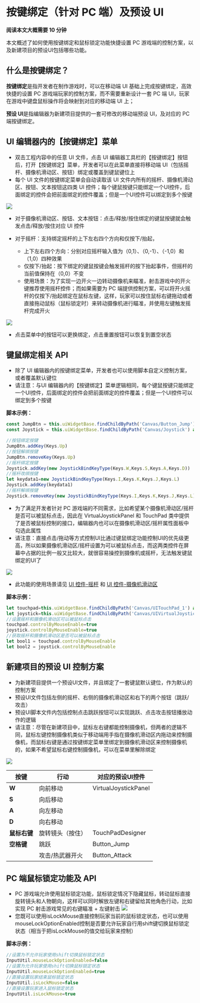 # 按键绑定（针对 PC 端）及预设 UI

**阅读本文大概需要 10 分钟**

本文概述了如何使用按键绑定和鼠标锁定功能快捷设置 PC 游戏端的控制方案，以及新建项目的预设UI包括哪些功能。

## 什么是按键绑定？

**按键绑定**是指开发者在制作游戏时，可以在移动端 UI 基础上完成按键绑定，高效快捷的设置 PC 游戏端玩家的控制方案，而不需要重新设计一套 PC 端 UI，玩家在游戏中键盘鼠标操作将会映射到对应的移动端 UI 上；

**预设 UI**是指编辑器为新建项目提供的一套可修改的移动端预设 UI，及对应的 PC 端按键绑定。

## UI 编辑器内的【按键绑定】菜单

- 双击工程内容中的任意 UI 文件，点击 UI 编辑器工具栏的【按键绑定】按钮后，打开【按键绑定】菜单，开发者可以在此菜单直接将移动端 UI（包括摇杆、摄像机滑动区、按钮）绑定或覆盖到键鼠键位上
- 每个 UI 文件的按键绑定菜单会自动读取该 UI 文件内所有的摇杆、摄像机滑动区、按钮、文本按钮这四类 UI 控件；每个键鼠按键只能绑定一个UI控件，后面绑定的控件会把前面绑定的控件覆盖；但是一个UI控件可以绑定到多个按键

![](https://qn-cdn.233leyuan.com/online/hpCTFNu1SfjM1724135344973.jpg)

- 对于摄像机滑动区、按钮、文本按钮：点击/释放/按住绑定的键鼠按键就会触发点击/释放/按住对应 UI 控件
- 对于摇杆：支持绑定摇杆的上下左右四个方向和仅按下/抬起，

  - 上下左右四个方向：分别对应摇杆输入值为（0,1）、（0,-1）、（-1,0）和（1,0）四种效果
  - 仅按下/抬起：按下绑定的键鼠按键会触发摇杆的按下抬起事件，但摇杆的当前值保持在（0,0）不变
  - 使用场景：为了实现一边开火一边转动摄像机来瞄准，射击游戏中的开火键推荐使用摇杆控件；而如果需要为 PC 端提供控制方案，可以将开火摇杆的仅按下/抬起绑定在鼠标左键，这样，玩家可以按住鼠标右键拖动或者直接拖动鼠标（鼠标锁定时）来转动摄像机进行瞄准，并使用左键触发摇杆完成开火

![](https://wstatic-a1.233leyuan.com/productdocs/static/boxcnhmdpZQxxnjfkGIrqSvmxfe.gif)

- 点击菜单中的按钮可以更换绑定，点击重置按钮可以恢复到置空状态

## 键鼠绑定相关 API

- 除了 UI 编辑器内的按键绑定菜单，开发者也可以使用脚本自定义控制方案，或者覆盖默认键位
- 请注意：与UI 编辑器内的【按键绑定】菜单逻辑相同，每个键鼠按键只能绑定一个UI控件，后面绑定的控件会把前面绑定的控件覆盖；但是一个UI控件可以绑定到多个按键

**脚本示例：**

```ts
const JumpBtn = this.uiWidgetBase.findChildByPath('Canvas/Button_Jump') as Button
const Joystick = this.uiWidgetBase.findChildByPath('Canvas/Joystick') as VirtualJoystickPanel

//按钮绑定按键
JumpBtn.addKey(Keys.Up)
//按钮解绑按键
JumpBtn.removeKey(Keys.Up)
//摇杆绑定按键
Joystick.addKey(new JoystickBindKeyType(Keys.W,Keys.S,Keys.A,Keys.D))
//摇杆改绑按键
let keydata1=new JoystickBindKeyType(Keys.I,Keys.K,Keys.J,Keys.L) 
Joystick.addKey(keydata1)
//摇杆解绑按键
Joystick.removeKey(new JoystickBindKeyType(Keys.I,Keys.K,Keys.J,Keys.L))
```

- 为了满足开发者针对 PC 游戏端的不同需求，比如希望某个摄像机滑动区/摇杆是否可以被鼠标点击，因此在 VirtualJoystickPanel 和 TouchPad 类中提供了是否被鼠标控制的接口，编辑器内也可以在摄像机滑动区/摇杆属性面板中勾选此属性
- 请注意：直接点击/拖动等方式控制UI比通过键鼠绑定功能控制UI的优先级更高，所以如果摄像机滑动区/摇杆设置为可以被鼠标点击，而这两类控件在屏幕中占据的比例一般又比较大，就很容易操控到摄像机或摇杆，无法触发键鼠绑定的UI了

![](https://qn-cdn.233leyuan.com/online/SqnlLIDgaQ0m1724135351045.png)

- 此功能的使用场景请见 [UI 控件-摇杆](https://docs.ark.online/UI/UIWidget-Joystick.html) 和 [UI 控件-摄像机滑动区](https://docs.ark.online/UI/UIWidget-Touchpad.html)

**脚本示例：**

```ts
let touchpad=this.uiWidgetBase.findChildByPath('Canvas/UITouchPad_1') as TouchPad
let joystick=this.uiWidgetBase.findChildByPath('Canvas/UIVirtualJoystickPanel_1') as VirtualJoystickPanel
//设置摇杆和摄像机滑动区可以被鼠标点击
touchpad.controlByMouseEnable=true
joystick.controlByMouseEnable=true
//获取摇杆和摄像机滑动区是否可以被鼠标点击
let bool1 = touchpad.controlByMouseEnable
let bool2 = joystick.controlByMouseEnable
```

## 新建项目的预设 UI 控制方案

- 为新建项目提供一个预设UI文件，并且绑定了一套键鼠默认键位，作为默认的控制方案
- 预设UI文件包括左侧的摇杆、右侧的摄像机滑动区和右下的两个按钮（跳跃/攻击）
- 预设UI脚本文件内包括控制点击跳跃按钮可以实现跳跃、点击攻击按钮播放动作的逻辑
- 请注意：尽管在新建项目中，鼠标左右键都能控制摄像机，但两者的逻辑不同，鼠标左键控制摄像机类似于移动端用手指在摄像机滑动区内拖动来控制摄像机，而鼠标右键是通过按键绑定菜单里绑定到摄像机滑动区来控制摄像机的，如果不希望鼠标右键控制摄像机，可以在菜单里解除绑定

![](https://qn-cdn.233leyuan.com/online/rODQWOKJEDkn1724135352489.png)

| 按键               | 行动             | 对应的预设UI控件        |
| -------------------- | ------------------ | ------------------------- |
| **W**        | 向前移动         | VirtualJoystickPanel |
| **S**        | 向后移动         |
| **A**        | 向左移动         |
| **D**        | 向右移动         |
| **鼠标右键** | 旋转镜头（按住） | TouchPadDesigner |
| **空格键**   | 跳跃             | Button_Jump |
|              | 攻击/热武器开火  | Button_Attack |

## PC 端鼠标锁定功能及 API

- PC 游戏端允许使用鼠标锁定功能，鼠标锁定情况下隐藏鼠标，转动鼠标直接旋转镜头和人物朝向，这样可以同时解放左键和右键留给其他角色行动，比如实现 PC 射击游戏常见的右键瞄准 + 左键射击
![](https://cdn.233xyx.com/1681457046992_545.gif)
- 您既可以使用isLockMouse直接控制玩家当前的鼠标锁定状态，也可以使用mouseLockOptionEnabled控制是否要允许玩家自行用shift键切换鼠标锁定状态（相当于把isLockMouse的值交给玩家来控制）

**脚本示例：**

```ts
//设置为不允许玩家使用shift切换鼠标锁定状态
InputUtil.mouseLockOptionEnabled=false
//设置为允许玩家使用shift切换鼠标锁定状态
InputUtil.mouseLockOptionEnabled=true
//直接设置玩家结束鼠标锁定状态
InputUtil.isLockMouse=false
//直接设置玩家进入鼠标锁定状态
InputUtil.isLockMouse=true
```

